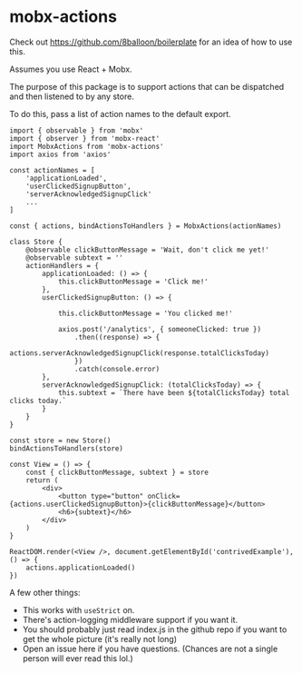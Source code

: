 # mobx-actions

Check out https://github.com/8balloon/boilerplate for an idea of how to use this.

Assumes you use React + Mobx.

The purpose of this package is to support actions that can be dispatched and then listened to by any store.

To do this, pass a list of action names to the default export. 

```
import { observable } from 'mobx'
import { observer } from 'mobx-react'
import MobxActions from 'mobx-actions'
import axios from 'axios'

const actionNames = [
    'applicationLoaded',
    'userClickedSignupButton',
    'serverAcknowledgedSignupClick'
    ...
]

const { actions, bindActionsToHandlers } = MobxActions(actionNames)

class Store {
    @observable clickButtonMessage = 'Wait, don't click me yet!'
    @observable subtext = ''
    actionHandlers = {
        applicationLoaded: () => {
            this.clickButtonMessage = 'Click me!'
        },
        userClickedSignupButton: () => {
        
            this.clickButtonMessage = 'You clicked me!'
            
            axios.post('/analytics', { someoneClicked: true })
                .then((response) => {
                    actions.serverAcknowledgedSignupClick(response.totalClicksToday)
                })
                .catch(console.error)
        },
        serverAcknowledgedSignupClick: (totalClicksToday) => {
            this.subtext = `There have been ${totalClicksToday} total clicks today.`
        }
    }
}

const store = new Store()
bindActionsToHandlers(store)

const View = () => {
    const { clickButtonMessage, subtext } = store
    return (
        <div>
            <button type="button" onClick={actions.userClickedSignupButton}>{clickButtonMessage}</button>
            <h6>{subtext}</h6>
        </div>
    )
}

ReactDOM.render(<View />, document.getElementById('contrivedExample'), () => {
    actions.applicationLoaded()
})

```

A few other things:

- This works with `useStrict` on.
- There's action-logging middleware support if you want it.
- You should probably just read index.js in the github repo if you want to get the whole picture (it's really not long)
- Open an issue here if you have questions. (Chances are not a single person will ever read this lol.)
